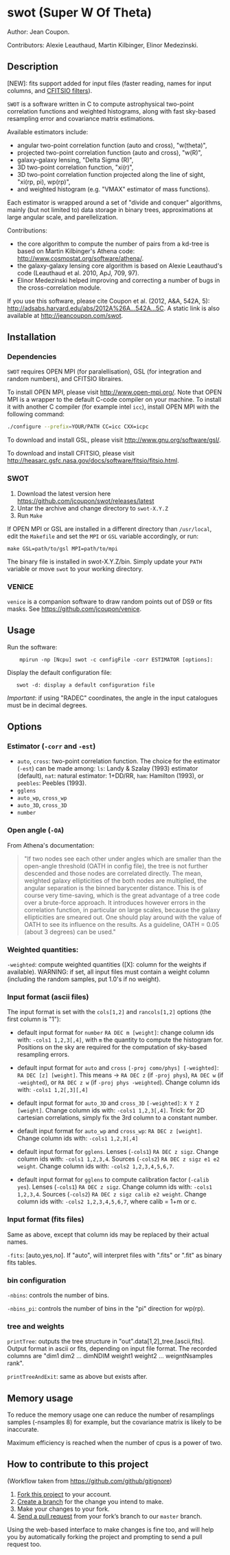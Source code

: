 # swot (Super W Of Theta)

Author: Jean Coupon.

Contributors: Alexie Leauthaud, Martin Kilbinger, Elinor Medezinski.

## Description

[NEW]: fits support added for input files (faster reading, names for input columns, and [CFITSIO filters]).

`SWOT` is a software written in C to compute astrophysical two-point correlation functions and weighted histograms, along with fast sky-based resampling error and covariance matrix estimations.

Available estimators include:
- angular two-point correlation function (auto and cross), "w(theta)",
- projected two-point correlation function (auto and cross), "w(R)",
- galaxy-galaxy lensing, "Delta Sigma (R)",
- 3D two-point correlation function, "xi(r)",
- 3D two-point correlation function projected along the line of sight, "xi(rp, pi), wp(rp)",
- and weighted histogram (e.g. "VMAX" estimator of mass functions).

Each estimator is wrapped around a set of "divide and conquer" algorithms, mainly (but not limited to) data storage in binary trees, approximations at large angular scale, and parellelization.

Contributions:
- the core algorithm to compute the number of pairs from a kd-tree is based on Martin Kilbinger's Athena code: http://www.cosmostat.org/software/athena/.
- the galaxy-galaxy lensing core algorithm is based on Alexie Leauthaud's code (Leauthaud et al. 2010, ApJ, 709, 97).
- Elinor Medezinski helped improving and correcting a number of bugs in the cross-correlation module.

If you use this software, please cite Coupon et al. (2012, A&A, 542A, 5): http://adsabs.harvard.edu/abs/2012A%26A...542A...5C. A static link is also available at http://jeancoupon.com/swot.

## Installation

### Dependencies

`SWOT` requires OPEN MPI (for paralellisation), GSL (for integration and random numbers), and CFITSIO libraires.

To install OPEN MPI, please visit http://www.open-mpi.org/. Note that OPEN MPI is a wrapper to the default C-code compiler on your machine. To install it with another C compiler (for example intel `icc`), install OPEN MPI with the following command:
``` bash
./configure --prefix=YOUR/PATH CC=icc CXX=icpc
```

To download and install GSL, please visit http://www.gnu.org/software/gsl/.


To download and install CFITSIO, please visit http://heasarc.gsfc.nasa.gov/docs/software/fitsio/fitsio.html.

### SWOT

1. Download the latest version here https://github.com/jcoupon/swot/releases/latest
2. Untar the archive and change directory to `swot-X.Y.Z`
3. Run `Make`

If OPEN MPI or GSL are installed in a different directory than `/usr/local`, edit the `Makefile` and set the `MPI` or `GSL` variable accordingly, or run:
```
make GSL=path/to/gsl MPI=path/to/mpi
```

The binary file is installed in swot-X.Y.Z/bin. Simply update your `PATH` variable or move `swot` to your working directory.

### VENICE

`venice` is a companion software to draw random points out of DS9 or fits masks. See https://github.com/jcoupon/venice.

## Usage


Run the software:
```
	mpirun -np [Ncpu] swot -c configFile -corr ESTIMATOR [options]:
```

Display the default configuration file:
```
   swot -d: display a default configuration file
```

*Important*: if using "RADEC" coordinates, the angle in the input catalogues must be in decimal degrees.

## Options


###  Estimator (`-corr` and `-est`)

- `auto`, `cross`: two-point correlation function. The choice for the estimator (`-est`) can be made among:
`ls`: Landy & Szalay (1993) estimator (default), `nat`: natural estimator: 1+DD/RR, `ham`: Hamilton (1993), or `peebles`: Peebles (1993).
- `gglens`
- `auto_wp`, `cross_wp`
- `auto_3D`, `cross_3D`
- `number`


### Open angle (`-OA`)

From Athena's documentation:
>	"If two nodes see each other under angles which are smaller than the open-angle
	threshold (OATH in config file), the tree is not further descended and those
	nodes are correlated directly. The mean, weighted galaxy ellipticities of the
	both nodes are multiplied, the angular separation is the binned barycenter
	distance.  This is of course very time-saving, which is the great advantage of a
	tree code over a brute-force approach. It introduces however errors in the
	correlation function, in particular on large scales, because the galaxy
	ellipticities are smeared out. One should play around with the value of OATH to
	see its influence on the results. As a guideline, OATH = 0.05 (about 3 degrees)
	can be used."


### Weighted quantities:

`-weighted`: compute weighted quantities ([X]: column for the weights if available). WARNING: if set, all input files must contain a weight column (including the random samples, put 1.0's if no weight).


### Input format (ascii files)


The input format is set with the `cols[1,2]` and `rancols[1,2]` options (the first column is "1"):

* default input format for `number` `RA DEC m [weight]`: change column ids with: `-cols1 1,2,3[,4]`, with `m` the quantity to compute the histogram for. Positions on the sky are required for the computation of sky-based resampling errors.

* default input format for `auto` and `cross` `[-proj como/phys] [-weighted]`: `RA DEC [z] [weight]`. This means -> `RA DEC z` (if `-proj phys`), `RA DEC w` (if `-weighted`), or `RA DEC z w` (if `-proj phys -weighted`). Change column ids with: `-cols1 1,2[,3][,4]`

* default input format for `auto_3D` and `cross_3D` `[-weighted]`: `X Y Z [weight]`. Change column ids with: `-cols1 1,2,3[,4]`. Trick: for 2D cartesian correlations, simply fix the 3rd column to a constant number.

* default input format for `auto_wp` and `cross_wp`: `RA DEC z [weight]`. Change column ids with: `-cols1 1,2,3[,4]`

* default input format for `gglens`. Lenses (`-cols1`) `RA DEC z sigz`. Change column ids with: `-cols1 1,2,3,4`. Sources (`-cols2`) `RA DEC z sigz e1 e2 weight`. Change column ids with: `-cols2 1,2,3,4,5,6,7`.

* default input format for `gglens` to compute calibration factor (`-calib yes`). Lenses (`-cols1`) `RA DEC z sigz`. Change column ids with: `-cols1 1,2,3,4`. Sources (`-cols2`) `RA DEC z sigz calib e2 weight`. Change column ids with: `-cols2 1,2,3,4,5,6,7`, where calib = 1+m or c.

### Input format (fits files)

Same as above, except that column ids may be replaced by their actual names.

`-fits`: [auto,yes,no]. If "auto", will interpret files with ".fits" or ".fit" as binary fits tables.


### bin configuration

`-nbins`: controls the number of bins.

`-nbins_pi`: controls the number of bins in the "pi" direction for wp(rp).

### tree and weights

`printTree`: outputs the tree structure in "out".data[1,2]\_tree.[ascii,fits]. Output format in ascii or fits, depending on input file format. The recorded columns are "dim1 dim2 ... dimNDIM weight1 weight2 ... weigntNsamples rank".

`printTreeAndExit`: same as above but exists after.



## Memory usage

To reduce the memory usage one can reduce the number of resamplings samples (-nsamples 8) for example, but the covariance matrix is likely to be inaccurate.

Maximum efficiency is reached when the number of cpus is a power of two.

## How to contribute to this project

(Workflow taken from https://github.com/github/gitignore)

1. [Fork this project][fork] to your account.
2. [Create a branch][branch] for the change you intend to make.
3. Make your changes to your fork.
4. [Send a pull request][pr] from your fork’s branch to our `master` branch.

Using the web-based interface to make changes is fine too, and will help you
by automatically forking the project and prompting to send a pull request too.

[fork]: http://help.github.com/forking/
[branch]: https://help.github.com/articles/creating-and-deleting-branches-within-your-repository
[pr]: http://help.github.com/pull-requests/

[CFITSIO filters]: http://heasarc.gsfc.nasa.gov/docs/software/fitsio/filters.html
